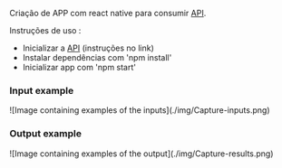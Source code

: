 Criação de APP com react native para consumir <a href="https://github.com/RafaelCostaF/API-Emprestimo">API</a>. 

Instruções de uso : 
- Inicializar a <a href="https://github.com/RafaelCostaF/API-Emprestimo">API</a> (instruções no link)
- Instalar dependências com 'npm install'
- Inicializar app com 'npm start'


<h3>Input example</h3>
 ![Image containing examples of the inputs](./img/Capture-inputs.png)

 
<h3>Output example</h3>
 ![Image containing examples of the output](./img/Capture-results.png)
